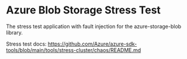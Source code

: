 # Azure Blob Storage Stress Test

The stress test application with fault injection for the azure-storage-blob library.

Stress test docs: https://github.com/Azure/azure-sdk-tools/blob/main/tools/stress-cluster/chaos/README.md
